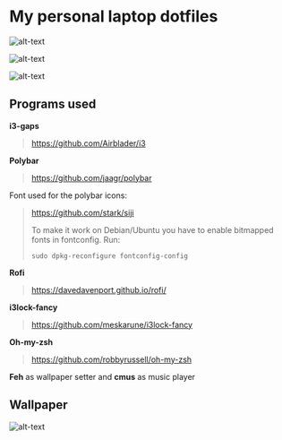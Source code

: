 # My personal laptop dotfiles

![alt-text](https://github.com/Pilonsi/otus-dotfiles/blob/master/2017-06-28-180514_1920x1080_scrot.png)

![alt-text](https://github.com/Pilonsi/otus-dotfiles/blob/master/2017-07-01-164921_1920x1080_scrot.png)

![alt-text](https://github.com/Pilonsi/otus-dotfiles/blob/master/2017-07-01-165056_1920x1080_scrot.png)

## Programs used

**i3-gaps**
> https://github.com/Airblader/i3

**Polybar**
> https://github.com/jaagr/polybar

Font used for the polybar icons:
> https://github.com/stark/siji
>
> To make it work on Debian/Ubuntu you have to enable bitmapped fonts in fontconfig. Run:
>
> ``` sudo dpkg-reconfigure fontconfig-config ```

**Rofi**
> https://davedavenport.github.io/rofi/

**i3lock-fancy**
> https://github.com/meskarune/i3lock-fancy

**Oh-my-zsh**
> https://github.com/robbyrussell/oh-my-zsh

**Feh** as wallpaper setter and **cmus** as music player

## Wallpaper

![alt-text](http://orig11.deviantart.net/64b3/f/2015/294/5/4/watchmaker_house_by_arsenixc-d9dv2ge.jpg)
